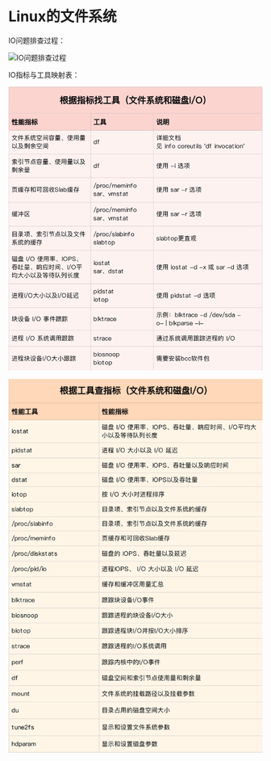 # Linux的文件系统

IO问题排查过程：

![IO问题排查过程](/img/linux/io-trace.png)

IO指标与工具映射表：

![指标工具映射表](/img/linux/io-metric-tool.png)

![工具指标映射表](/img/linux/io-tool-metrics.png)
